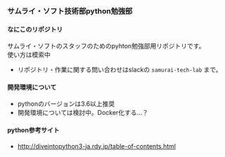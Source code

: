 ### サムライ・ソフト技術部python勉強部
#### なにこのリポジトリ
サムライ・ソフトのスタッフのためのpyhton勉強部用リポジトリです。  
使い方は模索中

- リポジトリ・作業に関する問い合わせはslackの `samurai-tech-lab` まで。

#### 開発環境について
- pythonのバージョンは3.6以上推奨
- 開発環境については検討中。Docker化する…？

#### python参考サイト
- http://diveintopython3-ja.rdy.jp/table-of-contents.html
